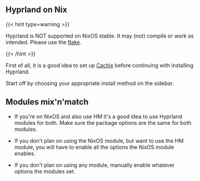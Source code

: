 ## Hyprland on Nix

{{< hint type=warning >}}

Hyprland is NOT supported on NixOS stable. It may (not) compile or
work as intended. Please use the
[flake](https://github.com/hyprwm/Hyprland/blob/main/flake.nix).

{{< /hint >}}

First of all, it is a good idea to set up [Cachix](./Cachix) before continuing
with installing Hyprland. 

Start off by choosing your appropriate install method on the sidebar.

## Modules mix'n'match

- If you're on NixOS and also use HM it's a good idea to use Hyprland modules
  for both. Make sure the package options are the same for both modules.

- If you don't plan on using the NixOS module, but want to use the HM module, you
  will have to enable all the options the NixOS module enables.

- If you don't plan on using any module, manually enable whatever options the
  modules set.
